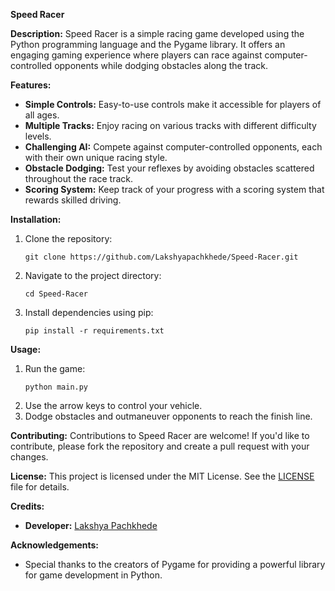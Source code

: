 **Speed Racer**

**Description:**
Speed Racer is a simple racing game developed using the Python programming language and the Pygame library. It offers an engaging gaming experience where players can race against computer-controlled opponents while dodging obstacles along the track.

**Features:**
- **Simple Controls:** Easy-to-use controls make it accessible for players of all ages.
- **Multiple Tracks:** Enjoy racing on various tracks with different difficulty levels.
- **Challenging AI:** Compete against computer-controlled opponents, each with their own unique racing style.
- **Obstacle Dodging:** Test your reflexes by avoiding obstacles scattered throughout the race track.
- **Scoring System:** Keep track of your progress with a scoring system that rewards skilled driving.

**Installation:**
1. Clone the repository:
   ```
   git clone https://github.com/Lakshyapachkhede/Speed-Racer.git
   ```
2. Navigate to the project directory:
   ```
   cd Speed-Racer
   ```
3. Install dependencies using pip:
   ```
   pip install -r requirements.txt
   ```

**Usage:**
1. Run the game:
   ```
   python main.py
   ```
2. Use the arrow keys to control your vehicle.
3. Dodge obstacles and outmaneuver opponents to reach the finish line.

**Contributing:**
Contributions to Speed Racer are welcome! If you'd like to contribute, please fork the repository and create a pull request with your changes.

**License:**
This project is licensed under the MIT License. See the [LICENSE](LICENSE) file for details.

**Credits:**
- **Developer:** [Lakshya Pachkhede](https://github.com/Lakshyapachkhede)

**Acknowledgements:**
- Special thanks to the creators of Pygame for providing a powerful library for game development in Python.